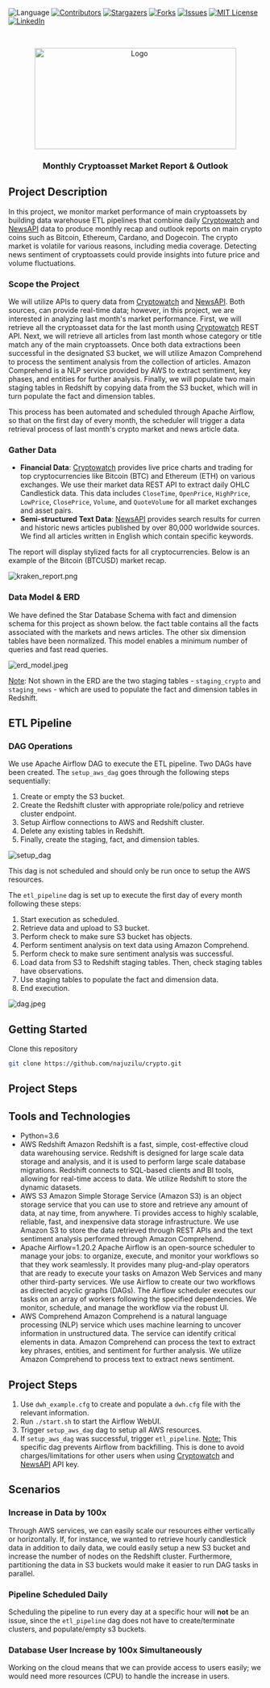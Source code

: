 ![Language](https://img.shields.io/badge/language-python--3.8-blue) [![Contributors][contributors-shield]][contributors-url] [![Stargazers][stars-shield]][stars-url] [![Forks][forks-shield]][forks-url] [![Issues][issues-shield]][issues-url] [![MIT License][license-shield]][license-url] [![LinkedIn][linkedin-shield]][linkedin-url]

<br />
<p align="center">
    <a href="https://github.com/najuzilu/crypto">
        <img src="./images/logo.jpeg" alt="Logo" width="400" height="200">
    </a>
    <h3 align="center">Monthly Cryptoasset Market Report & Outlook</h3>
</p>


## Project Description

In this project, we monitor market performance of main cryptoassets by building data warehouse ETL pipelines that combine daily [Cryptowatch](http://cryptowat.ch/) and [NewsAPI](https://newsapi.org/) data to produce monthly recap and outlook reports on main crypto coins such as Bitcoin, Ethereum, Cardano, and Dogecoin. The crypto market is volatile for various reasons, including media coverage. Detecting news sentiment of cryptoassets could provide insights into future price and volume fluctuations.

### Scope the Project

We will utilize APIs to query data from [Cryptowatch](http://cryptowat.ch/) and [NewsAPI](https://newsapi.org/). Both sources, can provide real-time data; however, in this project, we are interested in analyzing last month's market performance. First, we will retrieve all the cryptoasset data for the last month using [Cryptowatch](http://cryptowat.ch/) REST API. Next, we will retrieve all articles from last month whose category or title match any of the main cryptoassets. Once both data extractions been successful in the designated S3 bucket, we will utilize Amazon Comprehend to process the sentiment analysis from the collection of articles. Amazon Comprehend is a NLP service provided by AWS to extract sentiment, key phases, and entities for further analysis. Finally, we will populate two main staging tables in Redshift by copying data from the S3 bucket, which will in turn populate the fact and dimension tables.

This process has been automated and scheduled through Apache Airflow, so that on the first day of every month, the scheduler will trigger a data retrieval process of last month's crypto market and news article data.


### Gather Data

* **Financial Data**: [Cryptowatch](http://cryptowat.ch/) provides live price charts and trading for top cryptocurrencies like Bitcoin (BTC) and Ethereum (ETH) on various exchanges. We use their market data REST API to extract daily OHLC Candlestick data. This data includes `CloseTime`, `OpenPrice`, `HighPrice`, `LowPrice`, `ClosePrice`, `Volume`, and `QuoteVolume` for all market exchanges and asset pairs.
* **Semi-structured Text Data**: [NewsAPI](https://newsapi.org/) provides search results for curren and historic news articles published by over 80,000 worldwide sources. We find all articles written in English which contain specific keywords.

The report will display stylized facts for all cryptocurrencies. Below is an example of the Bitcoin (BTCUSD) market recap.

![kraken_report.png](./images/kraken_report.png)

### Data Model & ERD

We have defined the Star Database Schema with fact and dimension schema for this project as shown below. the fact table contains all the facts associated with the markets and news articles. The other six dimension tables have been normalized. This model enables a minimum number of queries and fast read queries.


![erd_model.jpeg](./images/erd_model.jpeg)

[Note](#): Not shown in the ERD are the two staging tables - `staging_crypto` and `staging_news` - which are used to populate the fact and dimension tables in Redshift.

## ETL Pipeline

### DAG Operations

We use Apache Airflow DAG to execute the ETL pipeline. Two DAGs have been created. The `setup_aws_dag` goes through the following steps sequentially:
1. Create or empty the S3 bucket.
2. Create the Redshift cluster with appropriate role/policy and retrieve cluster endpoint.
3. Setup Airflow connections to AWS and Redshift cluster.
4. Delete any existing tables in Redshift.
5. Finally, create the staging, fact, and dimension tables.

![setup_dag](./images/setup_dag.png)

This dag is not scheduled and should only be run once to setup the AWS resources.

The `etl_pipeline` dag is set up to execute the first day of every month following these steps:
1. Start execution as scheduled.
2. Retrieve data and upload to S3 bucket.
3. Perform check to make sure S3 bucket has objects.
4. Perform sentiment analysis on text data using Amazon Comprehend.
5. Perform check to make sure sentiment analysis was successful.
6. Load data from S3 to Redshift staging tables. Then, check staging tables have observations.
7. Use staging tables to populate the fact and dimension data.
8. End execution.

<!-- ![etl_pipeline.jpeg](./images/etl_pipeline.jpeg) -->

![dag.jpeg](./images/dag.png)

## Getting Started

Clone this repository

```bash
git clone https://github.com/najuzilu/crypto.git
```

## Project Steps


## Tools and Technologies

* Python=3.6
* AWS Redshift
    Amazon Redshift is a fast, simple, cost-effective cloud data warehousing service. Redshift is designed for large scale data storage and analysis, and it is used to perform large scale database migrations. Redshift connects to SQL-based clients and BI tools, allowing for real-time access to data. We utilize Redshift to store the dynamic datasets.
* AWS S3
    Amazon Simple Storage Service (Amazon S3) is an object storage service that you can use to store and retrieve any amount of data, at nay time, from anywhere. Ti provides access to highly scalable, reliable, fast, and inexpensive data storage infrastructure. We use Amazon S3 to store the data retrieved through REST APIs and the text sentiment analysis performed through Amazon Comprehend.
* Apache Airflow=1.20.2
    Apache Airflow is an open-source scheduler to manage your jobs: to organize, execute, and monitor your workflows so that they work seamlessly. It provides many plug-and-play operators that are ready to execute your tasks on Amazon Web Services and many other third-party services. We use Airflow to create our two workflows as directed acyclic graphs (DAGs). The Airflow scheduler executes our tasks on an array of workers following the specified dependencies. We monitor, schedule, and manage the workflow via the robust UI.
* AWS Comprehend
    Amazon Comprehend is a natural language processing (NLP) service which uses machine learning to uncover information in unstructured data. The service can identify critical elements in data. Amazon Comprehend can process the text to extract key phrases, entities, and sentiment for further analysis. We utilize Amazon Comprehend to process text to extract news sentiment.

## Project Steps

1. Use `dwh_example.cfg` to create and populate a `dwh.cfg` file with the relevant information.
2. Run `./start.sh` to start the Airflow WebUI.
3. Trigger `setup_aws_dag` dag to setup all AWS resources.
4. If `setup_aws_dag` was successful, trigger `etl_pipeline`. [Note:](#) This specific dag prevents Airflow from backfilling. This is done to avoid charges/limitations for other users when using [Cryptowatch](http://cryptowat.ch/) and [NewsAPI](https://newsapi.org/) API key.

## Scenarios

### Increase in Data by 100x
Through AWS services, we can easily scale our resources either vertically or horizontally. If, for instance, we wanted to retrieve hourly candlestick data in addition to daily data, we could easily setup a new S3 bucket and increase the number of nodes on the Redshift cluster. Furthermore, partitioning the data in S3 buckets would make it easier to run DAG tasks in parallel.

### Pipeline Scheduled Daily
Scheduling the pipeline to run every day at a specific hour will **not** be an issue, since the `etl_pipeline` dag does not have to create/terminate clusters, and populate/empty s3 buckets.


### Database User Increase by 100x Simultaneously
Working on the cloud means that we can provide access to users easily; we would need more resources (CPU) to handle the increase in users.

<!-- ## Room for Improvement -->
<!-- Links -->

[contributors-shield]: https://img.shields.io/github/contributors/najuzilu/crypto.svg?style=flat-square
[contributors-url]: https://github.com/najuzilu/crypto/graphs/contributors
[forks-shield]: https://img.shields.io/github/forks/najuzilu/crypto.svg?style=flat-square
[forks-url]: https://github.com/najuzilu/crypto/network/members
[stars-shield]: https://img.shields.io/github/stars/najuzilu/crypto.svg?style=flat-square
[stars-url]: https://github.com/najuzilu/crypto/stargazers
[issues-shield]: https://img.shields.io/github/issues/najuzilu/crypto.svg?style=flat-square
[issues-url]: https://github.com/najuzilu/crypto/issues
[license-shield]: https://img.shields.io/badge/License-MIT-yellow.svg
[license-url]: https://github.com/najuzilu/crypto/blob/master/LICENSE
[linkedin-shield]: https://img.shields.io/badge/-LinkedIn-black.svg?style=flat-square&logo=linkedin&colorB=555
[linkedin-url]: https://www.linkedin.com/in/yuna-luzi/
